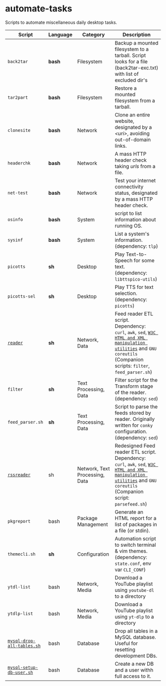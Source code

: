 # automate-tasks

Scripts to automate miscellaneous daily desktop tasks.

| Script | Language | Category | Description |
| --- | --- | --- | --- |
| `back2tar` | **bash** | Filesystem | Backup a mounted filesystem to a tarball. Script looks for a file (back2tar-exc.txt) with list of excluded dir's |
| `tar2part` | **bash** | Filesystem | Restore a mounted filesystem from a tarball. |
| `clonesite` | **bash** | Network | Clone an entire website, designated by a *\<uri\>*, avoiding out-of-domain links. |
| `headerchk` | **bash** | Network | A mass HTTP header check taking _urls_ from a file. |
| `net-test` | **bash** | Network | Test your internet connectivity status, designated by a mass HTTP header check. |
| `osinfo` | **bash** | System | script to list information about running OS. |
| `sysinf` | **bash** | System | List a system's information. (dependency: `tlp`) |
| `picotts` | **sh** | Desktop | Play Text-to-Speech for some text. (dependency: `libttspico-utils`) |
| `picotts-sel` | **sh** | Desktop | Play TTS for text selection. (dependency: `picotts`) |
| [`reader`](shell/reader) | **sh** | Network, Data | Feed reader ETL script. Dependency: `curl`, `awk`, `sed`, [`W3C HTML and XML manipulation utilities`](https://www.w3.org/Tools/HTML-XML-utils/README) and `GNU coreutils` (Companion scripts: `filter`, `feed_parser.sh`) |
| `filter` | **sh** | Text Processing, Data | Filter script for the Transform stage of the reader. (dependency: `sed`) |
| `feed_parser.sh` | **sh** | Text Processing, Data | Script to parse the feeds stored by reader. Originally written for `conky` configuration. (dependency: `sed`) |
| [`rssreader`](shell/rssreader) | sh | Network, Text Processing, Data | Redesigned Feed reader ETL script. Dependency: `curl`, `awk`, `sed`, [`W3C HTML and XML manipulation utilities`](https://www.w3.org/Tools/HTML-XML-utils/README) and `GNU coreutils` (Companion script: `parsefeed.sh`) |
| `pkgreport` | bash | Package Management | Generate an HTML report for a list of packages in a file (or stdin). |
| `themecli.sh` | **sh** | Configuration | Automation script to switch terminal & vim themes. (dependency: `state.conf`, env var `CLI_CONF`) |
| `ytdl-list` | bash | Network, Media | Download a YouTube playlist using `youtube-dl` to a directory |
| `ytdlp-list` | bash | Network, Media | Download a YouTube playlist using `yt-dlp` to a directory |
| [`mysql-drop-all-tables.sh`](dev/mysql/mysql-drop-all-tables.sh) | bash | Database | Drop all tables in a MySQL database. Useful for resetting development DBs. |
| [`mysql-setup-db-user.sh`](./dev/mysql/mysql-setup-db-user.sh) | bash | Database | Create a new DB and a user withh full access to it. |

